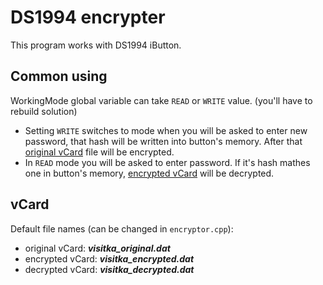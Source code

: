 # DS1994 encrypter
This program works with DS1994 iButton.

## Common using
WorkingMode global variable can take `READ` or `WRITE` value. (you'll have to rebuild solution)
* Setting `WRITE` switches to mode when you will be asked to enter new password, that hash will be written into button's memory. 
    After that [original vCard][1] file will be encrypted.
* In `READ` mode you will be asked to enter password. If it's hash mathes one in button's memory, [encrypted vCard][1] will be decrypted.

## vCard
Default file names (can be changed in `encryptor.cpp`):
* original vCard: **_visitka_original.dat_**
* encrypted vCard: **_visitka_encrypted.dat_**
* decrypted vCard: **_visitka_decrypted.dat_**

[1]: https://github.com/OlegBaslak/rfe-pasoib-ds1994/new/master?readme=1#vcard
